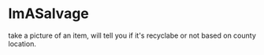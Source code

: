 # ImASalvage
take a picture of an item, will tell you if it's recyclabe or not based on county location.
